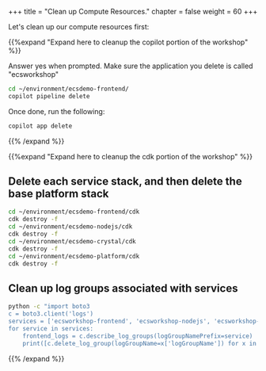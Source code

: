+++
title = "Clean up Compute Resources."
chapter = false
weight = 60
+++

Let's clean up our compute resources first:

{{%expand "Expand here to cleanup the copilot portion of the workshop" %}}

Answer yes when prompted. Make sure the application you delete is called "ecsworkshop"

```bash
cd ~/environment/ecsdemo-frontend/
copilot pipeline delete
```
Once done, run the following:

```bash
copilot app delete 
```
{{% /expand %}}


{{%expand "Expand here to cleanup the cdk portion of the workshop" %}}
## Delete each service stack, and then delete the base platform stack
```bash
cd ~/environment/ecsdemo-frontend/cdk
cdk destroy -f
cd ~/environment/ecsdemo-nodejs/cdk
cdk destroy -f
cd ~/environment/ecsdemo-crystal/cdk
cdk destroy -f
cd ~/environment/ecsdemo-platform/cdk
cdk destroy -f
```
## Clean up log groups associated with services
```bash
python -c "import boto3
c = boto3.client('logs')
services = ['ecsworkshop-frontend', 'ecsworkshop-nodejs', 'ecsworkshop-crystal', 'ecsworkshop-capacityproviders-fargate', 'ecsworkshop-capacityproviders-ec2', 'ecsworkshop-efs-fargate-demo']
for service in services:
    frontend_logs = c.describe_log_groups(logGroupNamePrefix=service)
    print([c.delete_log_group(logGroupName=x['logGroupName']) for x in frontend_logs['logGroups']])"
```
{{% /expand %}}
